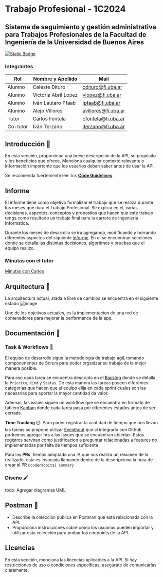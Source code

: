# Trabajo Profesional - 1C2024

## Sistema de seguimiento y gestión administrativa para Trabajos Profesionales de la Facultad de Ingeniería de la Universidad de Buenos Aires

[![Static Badge](https://img.shields.io/badge/documentacion-v1-blue)](https://trabajo-profesional-fiuba.readme.io/docs/getting-started)

### Integrantes

| Rol      | Nombre y Apellido    | Mail                |
| -------- | -------------------- | ------------------- |
| Alumno   | Celeste Dituro       | cdituro@fi.uba.ar   |
| Alumno   | Victoria Abril Lopez | vlopez@fi.uba.ar    |
| Alumno   | Iván Lautaro Pfaab   | ipfaab@fi.uba.ar    |
| Alumno   | Alejo Villores       | avillores@fi.uba.ar |
| Tutor    | Carlos Fontela       | cfontela@fi.uba.ar  |
| Co-tutor | Iván Terzano         | iterzano@fi.uba.ar  |

## Introducción 📝

En esta sección, proporciona una breve descripción de la API, su propósito y los beneficios que ofrece. Menciona cualquier contexto relevante o información importante que los usuarios deban saber antes de usar la API.

Se recomienda fuertemente leer los [**Code Guidelines**](https://github.com/trabajo-profesional-fiuba/.github/blob/main/profile/code_guidelines.md)

## Informe

El informe tiene como objetivo formalizar el trabajo que se realiza durante los meses que dura el Trabajo Profesional. Se explica en el, varias decisiones, aspectos, conceptos y propositos que hacen que este trabajo tenga como resultado un trabajo final para la carrera de Ingenieria Informatica.

Durante los meses de desarrollo se ira agregando, modificando y borrando diferentes aspectos del siguiente [Informe](https://docs.google.com/document/d/1OGQHTen0Jq10fhsqWkeuYwOUYCHxB5LMsyyRzwK2HSs/edit?usp=sharing). En el se encuentran secciones donde se detalla las distintas decisiones, algoritmos y pruebas que el equipo realizo.

### Minutas con el tutor
[Minutas con Carlos](https://github.com/trabajo-profesional-fiuba/.github/blob/main/profile/minutas.md)


## Arquitectura 👷
La arquitectura actual, atada a libre de cambios se encuentra en el siguiente estado
![image](https://github.com/user-attachments/assets/c8815872-61b7-4610-bbce-4edd451b4cdd)

Uno de los objetivos actuales, es la implementacion de una red de contenedores para mejorar la performance de la app.

## Documentación 📗

### Task & Workflows 📑
El equipo de desarrollo sigue la metodologia de trabajo agil, tomando componenentes de Scrum para poder organizar su trabajo de la mejor manera posible.

Para eso cada tarea se encuentra descripta en el [Backlog](https://github.com/orgs/trabajo-profesional-fiuba/projects/1) donde se detalla la `Priority`, `Kind` y `Status`. De esta manera las tareas poseen diferentes categorias que hacen que el equipo elija en cada sprint cuales son las necesarias para aportar la mayor cantidad de valor.

Ademas, las issues siguen un workflow que se encuentra en formato de tablero [Kanban](https://github.com/orgs/trabajo-profesional-fiuba/projects/1/views/2) donde cada tarea pasa por diferentes estados antes de ser cerrada.

**Time Tracking** ⏲️. Para poder registrar la cantidad de tiempo que nos llevan las tareas se propone utilizar [Eventhout](https://app.everhour.com/) que al integrarlo con Github podremos agregar hrs a las Issues que se encuentran abiertas. Estos registros serviran como justificacion a preguntar relacionadas a features no implementadas por falta de tiempos suficiente

Para los **PRs**, hemos adoptado una IA que nos realiza un resumen de lo realizado, esta es invocada llamando dentro de la descripciona la hora de crear el PR `@coderabbitai summary`

### Diseño 🖌️
todo: Agregar diagramas UML


## Postman 🚀

- Describe la colección pública en Postman que está relacionada con la API.
- Proporciona instrucciones sobre cómo los usuarios pueden importar y utilizar esta colección para probar los endpoints de la API.

## Licencias

En esta sección, menciona las licencias aplicables a la API. Si hay restricciones de uso o condiciones específicas, asegúrate de comunicarlas claramente.
